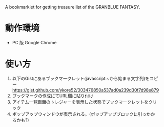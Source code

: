 A bookmarklet for getting treasure list of the GRANBLUE FANTASY.

# 動作環境
* PC 版 Google Chrome

# 使い方
1. 以下のGistにあるブックマークレット(javascript:~から始まる文字列)をコピー
   https://gist.github.com/ykore52/303476850a537ad0a239d30f7d98e879
1. ブックマークの作成にてURL欄に貼り付け
1. アイテム一覧画面のトレジャーを表示した状態でブックマークレットをクリック
1. ポップアップウィンドウが表示される。(ポップアップブロックに引っかかるかも?)
